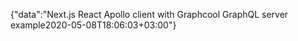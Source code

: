 {"data":"Next.js React Apollo client with Graphcool GraphQL server example2020-05-08T18:06:03+03:00"}
